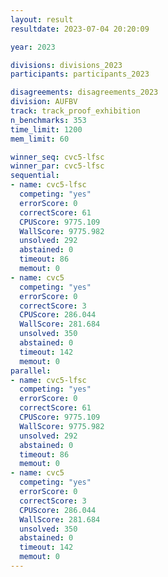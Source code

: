 ```yaml
---
layout: result
resultdate: 2023-07-04 20:20:09

year: 2023

divisions: divisions_2023
participants: participants_2023

disagreements: disagreements_2023
division: AUFBV
track: track_proof_exhibition
n_benchmarks: 353
time_limit: 1200
mem_limit: 60

winner_seq: cvc5-lfsc
winner_par: cvc5-lfsc
sequential:
- name: cvc5-lfsc
  competing: "yes"
  errorScore: 0
  correctScore: 61
  CPUScore: 9775.109
  WallScore: 9775.982
  unsolved: 292
  abstained: 0
  timeout: 86
  memout: 0
- name: cvc5
  competing: "yes"
  errorScore: 0
  correctScore: 3
  CPUScore: 286.044
  WallScore: 281.684
  unsolved: 350
  abstained: 0
  timeout: 142
  memout: 0
parallel:
- name: cvc5-lfsc
  competing: "yes"
  errorScore: 0
  correctScore: 61
  CPUScore: 9775.109
  WallScore: 9775.982
  unsolved: 292
  abstained: 0
  timeout: 86
  memout: 0
- name: cvc5
  competing: "yes"
  errorScore: 0
  correctScore: 3
  CPUScore: 286.044
  WallScore: 281.684
  unsolved: 350
  abstained: 0
  timeout: 142
  memout: 0
---
```

